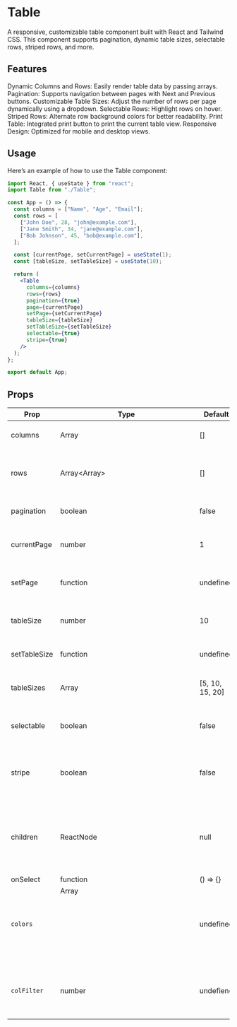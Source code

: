 # Table

A responsive, customizable table component built with React and Tailwind CSS. This component supports pagination, dynamic table sizes, selectable rows, striped rows, and more.

## Features

Dynamic Columns and Rows: Easily render table data by passing arrays.
Pagination: Supports navigation between pages with Next and Previous buttons.
Customizable Table Sizes: Adjust the number of rows per page dynamically using a dropdown.
Selectable Rows: Highlight rows on hover.
Striped Rows: Alternate row background colors for better readability.
Print Table: Integrated print button to print the current table view.
Responsive Design: Optimized for mobile and desktop views.

## Usage

Here’s an example of how to use the Table component:

```jsx
import React, { useState } from "react";
import Table from "./Table";

const App = () => {
  const columns = ["Name", "Age", "Email"];
  const rows = [
    ["John Doe", 28, "john@example.com"],
    ["Jane Smith", 34, "jane@example.com"],
    ["Bob Johnson", 45, "bob@example.com"],
  ];

  const [currentPage, setCurrentPage] = useState(1);
  const [tableSize, setTableSize] = useState(10);

  return (
    <Table
      columns={columns}
      rows={rows}
      pagination={true}
      page={currentPage}
      setPage={setCurrentPage}
      tableSize={tableSize}
      setTableSize={setTableSize}
      selectable={true}
      stripe={true}
    />
  );
};

export default App;
```

## Props

| Prop         | Type              | Default         | Description                                                          |
| ------------ | ----------------- | --------------- | -------------------------------------------------------------------- |
| columns      | Array<string>     | []              | Array of column titles.                                              |
| rows         | Array<Array<any>> | []              | Array of rows, where each row is an array of cell data.              |
| pagination   | boolean           | false           | Enables pagination if true.                                          |
| currentPage  | number            | 1               | Current page index for pagination.                                   |
| setPage      | function          | undefined       | Function to update the current page index.                           |
| tableSize    | number            | 10              | Number of rows displayed per page.                                   |
| setTableSize | function          | undefined       | Function to update the table size.                                   |
| tableSizes   | Array<number>     | [5, 10, 15, 20] | List of table size options for the dropdown.                         |
| selectable   | boolean           | false           | Highlights rows on hover when true.                                  |
| stripe       | boolean           | false           | Adds striped background for alternate rows when true.                |
| children     | ReactNode         | null            | Custom elements or components to be rendered in the pagination area. |
| onSelect     | function          | () => {}        | select a row                                                         |
| `colors`     | Array<object>     | undefined       | select a custom table row for specific value                         |
| `colFilter`  | number            | undefiend       | Target column for Filter and check value with it for `colors` prop   |
